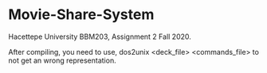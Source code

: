 # Movie-Share-System
Hacettepe University BBM203, Assignment 2 Fall 2020.


After compiling, you need to use, dos2unix <deck_file> <commands_file> to not get an
wrong representation.
